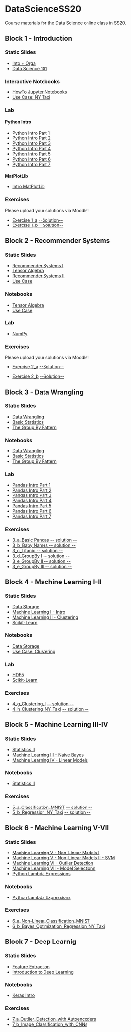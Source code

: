 # DataScienceSS20
Course materials for the Data Science online class in SS20.

## Block 1 - Introduction
### Static Slides
* [Into + Orga](Slides/01_a_Intro_and_Orga.pdf)
* [Data Science 101](Slides/01_b_Data_Science_101.pdf)

### Interactive Notebooks

* [HowTo Jupyter Notebooks](https://colab.research.google.com/github/dav-92/DataScienceSS20/blob/master/Notebooks/01_a_Jupyter-Intro.ipynb)
* [Use Case: NY Taxi](https://colab.research.google.com/github/dav-92/DataScienceSS20/blob/master/Notebooks/01_b_UseCase_NY_Taxi.ipynb)

### Lab
#### Python Intro
* [Python Intro Part 1](https://colab.research.google.com/github/dav-92/DataScienceSS20/blob/master/Notebooks/01_c_Python-Intro/01_variables.ipynb)
* [Python Intro Part 2](https://colab.research.google.com/github/dav-92/DataScienceSS20/blob/master/Notebooks/01_c_Python-Intro/02_strings.ipynb)
* [Python Intro Part 3](https://colab.research.google.com/github/dav-92/DataScienceSS20/blob/master/Notebooks/01_c_Python-Intro/03_data_structures.ipynb)
* [Python Intro Part 4](https://colab.research.google.com/github/dav-92/DataScienceSS20/blob/master/Notebooks/01_c_Python-Intro/04_control_flow.ipynb)
* [Python Intro Part 5](https://colab.research.google.com/github/dav-92/DataScienceSS20/blob/master/Notebooks/01_c_Python-Intro/05_functions.ipynb)
* [Python Intro Part 6](https://colab.research.google.com/github/dav-92/DataScienceSS20/blob/master/Notebooks/01_c_Python-Intro/06_classes.ipynb)
* [Python Intro Part 7](https://colab.research.google.com/github/dav-92/DataScienceSS20/blob/master/Notebooks/01_c_Python-Intro/07_modules.ipynb)
#### MatPlotLib
* [Intro MatPlotLib](https://colab.research.google.com/github/dav-92/DataScienceSS20/blob/master/Notebooks/01_d_MatplotLib-Intro/Matplotlib-Intro.ipynb)

### Exercises
Please upload your solutions via Moodle!
* [Exercise 1_a](https://colab.research.google.com/github/dav-92/DataScienceSS20/blob/master/Exercises/1_a_Python.ipynb) [--Solution--](https://colab.research.google.com/github/dav-92/DataScienceSS20/blob/master/Exercises/1_a_Solution.ipynb)
* [Exercise 1_b](https://colab.research.google.com/github/dav-92/DataScienceSS20/blob/master/Exercises/1_b_MatplotLib.ipynb)[ --Solution--](https://colab.research.google.com/github/dav-92/DataScienceSS20/blob/master/Exercises/1_b-Solution.ipynb)

## Block 2 - Recommender Systems

### Static Slides
* [Recommender Systems I](Slides/02_a_Recommender_Systems_I.pdf)
* [Tensor Algebra](Slides/02_b_Tensor_Algebra.pdf )
* [Recommender Systems II](Slides/02_c_Recommender_Systems_II.pdf)
* [Use Case](Slides/02_d_Use_Case_Recommender_System.pdf)

### Notebooks
* [Tensor Algebra](https://colab.research.google.com/github/dav-92/DataScienceSS20/blob/master/Notebooks/02_b_Tensor_Algebra.ipynb)
* [Use Case](https://colab.research.google.com/github/dav-92/DataScienceSS20/blob/master/Notebooks/02_c_UseCase_RecommendationSystems.ipynb)

### Lab
* [NumPy](https://colab.research.google.com/github/dav-92/DataScienceSS20/blob/master/Notebooks/02_d_Numpy.ipynb)


### Exercises
Please upload your solutions via Moodle!
* [Exercise 2_a](https://colab.research.google.com/github/dav-92/DataScienceSS20/blob/master/Exercises/2_a_Numpy.ipynb) [--Solution--](https://colab.research.google.com/github/dav-92/DataScienceSS20/blob/master/Exercises/2_a_Solution.ipynb)

* [Exercise 2_b](https://colab.research.google.com/github/dav-92/DataScienceSS20/blob/master/Exercises/2_b_Recommender_SVD.ipynb) [--Solution--](https://colab.research.google.com/github/dav-92/DataScienceSS20/blob/master/Exercises/2_b-Solution.ipynb)


## Block 3 - Data Wrangling

### Static Slides
* [Data Wrangling](Slides/03_a_Data_Wrangling.pdf)
* [Basic Statistics](Slides/03_b_Basic_Statistics.pdf)
* [The Group By Pattern](Slides/03_c_Group_By.pdf)


### Notebooks
* [Data Wrangling](https://colab.research.google.com/github/dav-92/DataScienceSS20/blob/master/Notebooks/3_a_Data_Wrangling.ipynb)
* [Basic Statistics](https://colab.research.google.com/github/dav-92/DataScienceSS20/blob/master/Notebooks/3_b_Basic_Statistics.ipynb)
* [The Group By Pattern](https://colab.research.google.com/github/dav-92/DataScienceSS20/blob/master/Notebooks/3_c_GroupBy.ipynb)

### Lab
* [Pandas Intro Part 1](https://colab.research.google.com/github/dav-92/DataScienceSS20/blob/master/Notebooks/03_c_Pandas-Intro/pandas_01.ipynb)
* [Pandas Intro Part 2](https://colab.research.google.com/github/dav-92/DataScienceSS20/blob/master/Notebooks/03_c_Pandas-Intro/pandas_02.ipynb)
* [Pandas Intro Part 3](https://colab.research.google.com/github/dav-92/DataScienceSS20/blob/master/Notebooks/03_c_Pandas-Intro/pandas_03.ipynb)
* [Pandas Intro Part 4](https://colab.research.google.com/github/dav-92/DataScienceSS20/blob/master/Notebooks/03_c_Pandas-Intro/pandas_04.ipynb)
* [Pandas Intro Part 5](https://colab.research.google.com/github/dav-92/DataScienceSS20/blob/master/Notebooks/03_c_Pandas-Intro/pandas_05.ipynb)
* [Pandas Intro Part 6](https://colab.research.google.com/github/dav-92/DataScienceSS20/blob/master/Notebooks/03_c_Pandas-Intro/pandas_06.ipynb)
* [Pandas Intro Part 7](https://colab.research.google.com/github/dav-92/DataScienceSS20/blob/master/Notebooks/03_c_Pandas-Intro/pandas_07.ipynb)

### Exercises
* [3_a_Basic Pandas](https://colab.research.google.com/github/dav-92/DataScienceSS20/blob/master/Exercises/3_a_Basic_Pandas.ipynb)[ -- solution --](https://colab.research.google.com/github/dav-92/DataScienceSS20/blob/master/Exercises/3_a_solution.ipynb)
* [3_b_Baby Names](https://colab.research.google.com/github/dav-92/DataScienceSS20/blob/master/Exercises/3_b_Baby_Names.ipynb)[ -- solution --](https://colab.research.google.com/github/dav-92/DataScienceSS20/blob/master/Exercises/3_b_solution.ipynb)
* [3_c_Titanic](https://colab.research.google.com/github/dav-92/DataScienceSS20/blob/master/Exercises/3_c_Titanic.ipynb )[ -- solution --](https://colab.research.google.com/github/dav-92/DataScienceSS20/blob/master/Exercises/3_c_solution.ipynb)
* [3_d_GroupBy I](https://colab.research.google.com/github/dav-92/DataScienceSS20/blob/master/Exercises/3_d_GroupBy_I.ipynb)[ -- solution -- ](https://colab.research.google.com/github/dav-92/DataScienceSS20/blob/master/Exercises/3_d_solution.ipynb)
* [3_e_GroupBy II](https://colab.research.google.com/github/dav-92/DataScienceSS20/blob/master/Exercises/3_e_GroupBy_II.ipynb)[ -- solution --](https://colab.research.google.com/github/dav-92/DataScienceSS20/blob/master/Exercises/3_e_solution.ipynb)
* [3_e_GroupBy III](https://colab.research.google.com/github/dav-92/DataScienceSS20/blob/master/Exercises/3_f_GroupBy_II.ipynb)[ -- solution --](https://colab.research.google.com/github/dav-92/DataScienceSS20/blob/master/Exercises/3_f_solution.ipynb)

## Block 4 - Machine Learning I-II

### Static Slides
* [Data Storage](Slides/04_a_Data_Storage.pdf)
* [Machine Learning I - Intro](Slides/04-b_Machine_Learning_I.pdf)
* [Machine Learning II - Clustering](Slides/04_c_Machine_Learning_II.pdf)
* [Scikit-Learn](Slides/04_f_Lab_Scikit-Learn.pdf)


### Notebooks
* [Data Storage](https://colab.research.google.com/github/dav-92/DataScienceSS20/blob/master/Notebooks/04_a_Data_Storage.ipynb)
* [Use Case: Clustering](https://colab.research.google.com/github/dav-92/DataScienceSS20/blob/master/Notebooks/04_d_UseCase_NY_Taxy_II.ipynb)

### Lab
* [HDF5](https://colab.research.google.com/github/dav-92/DataScienceSS20/blob/master/Notebooks/04_e_Lab_HDF5.ipynb)
* [Scikit-Learn](https://colab.research.google.com/github/dav-92/DataScienceSS20/blob/master/Notebooks/04_f_Lab_Scikit_Learn.ipynb)


### Exercises
* [4_g_Clustering_I](https://colab.research.google.com/github/dav-92/DataScienceSS20/blob/master/Exercises/4_g_Clustering_I.ipynb) [ -- solution --](https://colab.research.google.com/github/dav-92/DataScienceSS20/blob/master/Exercises/4_g_Clustering_I_solution.ipynb)
* [4_h_Clustering_NY_Taxi](https://colab.research.google.com/github/dav-92/DataScienceSS20/blob/master/Exercises/4_h_Clustering_II_NY_Taxy_II.ipynb) [ -- solution --](https://colab.research.google.com/github/dav-92/DataScienceSS20/blob/master/Exercises/4_h_Clustering_II_NY_Taxy_II_solution.ipynb)


## Block 5 - Machine Learning III-IV

### Static Slides
* [Statistics II](Slides/05_a_Statistics_II.pdf)
* [Machine Learning III - Naive Bayes](Slides/05_b_Machine_Learning_III_bayes.pdf)
* [Machine Learning IV - Linear Models](Slides/05_c_Machine_Learning_IV_linear.pdf)


### Notebooks
* [Statistics II](https://colab.research.google.com/github/dav-92/DataScienceSS20/blob/master/Notebooks/05_a_Statistics_Part_II.ipynb)

### Exercises
* [5_a_Classification_MNIST](https://colab.research.google.com/github/dav-92/DataScienceSS20/blob/master/Exercises/5_a_Classification.ipynb)  [ -- solution --](https://colab.research.google.com/github/dav-92/DataScienceSS20/blob/master/Exercises/5_a_Classification_solution.ipynb)
* [5_b_Regression_NY_Taxi](https://colab.research.google.com/github/dav-92/DataScienceSS20/blob/master/Exercises/5_b_Regression_NY_Taxy.ipynb)  [ -- solution --](https://colab.research.google.com/github/dav-92/DataScienceSS20/blob/master/Exercises/5_b_Regression_NY_Taxi_solution.ipynb)


## Block 6 - Machine Learning V-VII

### Static Slides
* [Machine Learning V - Non-Linear Models I](Slides/06_a_Machine_Learning_V_nonlinear_models_part_I.pdf)
* [Machine Learning V - Non-Linear Models II - SVM](Slides/06_b_Machine_Learning_V_nonlinear_models_part_II.pdf)
* [Machine Learning VI - Outlier Detection](Slides/06_c_Machine_Learning_VI_outlier_detection.pdf)
* [Machine Learning VII - Model Selectionn](Slides/06_d_Machine_Learning_VII_Model_Selection.pdf)
* [Python Lambda Expressions](Slides/06_e_Python_lambda.pdf)

### Notebooks
* [Python Lambda Expressions](https://colab.research.google.com/github/dav-92/DataScienceSS20/blob/master/Notebooks/06_Lambda_Operators.ipynb)

### Exercises
* [6_a_Non-Linear_Classification_MNIST](https://colab.research.google.com/github/dav-92/DataScienceSS20/blob/master/Exercises/6_a_Non-Linear_Classification.ipynb)
* [6_b_Bayes_Optimization_Regression_NY_Taxi](https://colab.research.google.com/github/dav-92/DataScienceSS20/blob/master/Exercises/6_b_AutoSkLearn_Regression_NY_Taxy.ipynb)

## Block 7 - Deep Learnig

### Static Slides
* [Feature Extraction ](Slides/07_a_Machine_Learning_VII_Feature_Extraction.pdf)
* [Introduction to Deep Learning](Slides/07_b_Deep_Learning_Introduction.pdf)

### Notebooks
* [Keras Intro](https://colab.research.google.com/github/dav-92/DataScienceSS20/blob/master/Notebooks/07_c_keras_intro.ipynb)

### Exercises
* [7_a_Outlier_Detection_with Autoencoders](https://colab.research.google.com/github/dav-92/DataScienceSS20/blob/master/Exercises/7_a_Autoencoder.ipynb)
* [7_b_Image_Classification_with_CNNs](https://colab.research.google.com/github/dav-92/DataScienceSS20/blob/master/Exercises/7_b_CNNs.ipynb)


